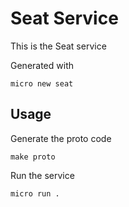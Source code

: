 # Seat Service

This is the Seat service

Generated with

```
micro new seat
```

## Usage

Generate the proto code

```
make proto
```

Run the service

```
micro run .
```